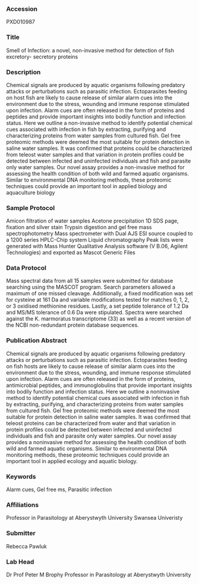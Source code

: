 ### Accession
PXD010987

### Title
Smell of Infection: a novel, non-invasive method for detection of fish excretory- secretory proteins

### Description
Chemical signals are produced by aquatic organisms following predatory attacks or perturbations such as parasitic infection. Ectoparasites feeding on host fish are likely to cause release of similar alarm cues into the environment due to the stress, wounding and immune response stimulated upon infection. Alarm cues are often released in the form of proteins and peptides and provide important insights into bodily function and infection status. Here we outline a non-invasive method to identify potential chemical cues associated with infection in fish by extracting, purifying and characterizing proteins from water samples from cultured fish. Gel free proteomic methods were deemed the most suitable for protein detection in saline water samples. It was confirmed that proteins could be characterized from teleost water samples and that variation in protein profiles could be detected between infected and uninfected individuals and fish and parasite only water samples. Our novel assay provides a non-invasive method for assessing the health condition of both wild and farmed aquatic organisms. Similar to environmental DNA monitoring methods, these proteomic techniques could provide an important tool in applied biology and aquaculture biology

### Sample Protocol
Amicon filtration of water samples Acetone precipitation 1D SDS page, fixation and silver stain Trypsin digestion and gel free mass spectrophotometry Mass spectrometer with Dual AJS ESI source coupled to a 1200 series HPLC-Chip system Liquid chromatography Peak lists were generated with Mass Hunter Qualitative Analysis software (V B.06, Agilent Technologies) and exported as Mascot Generic Files

### Data Protocol
Mass spectral data from all 15 samples were submitted for database searching using the MASCOT program. Search parameters allowed a maximum of one missed cleavage. Additionally, a fixed modification was set for cysteine at 161 Da and variable modifications tested for matches 0, 1, 2, or 3 oxidised methionine residues. Lastly, a set peptide tolerance of 1.2 Da and MS/MS tolerance of 0.6 Da were stipulated. Spectra were searched against the K. marmoratus transcriptome (33) as well as a recent version of the NCBI non-redundant protein database sequences.

### Publication Abstract
Chemical signals are produced by aquatic organisms following predatory attacks or perturbations such as parasitic infection. Ectoparasites feeding on fish hosts are likely to cause release of similar alarm cues into the environment due to the stress, wounding, and immune response stimulated upon infection. Alarm cues are often released in the form of proteins, antimicrobial peptides, and immunoglobulins that provide important insights into bodily function and infection status. Here we outline a noninvasive method to identify potential chemical cues associated with infection in fish by extracting, purifying, and characterizing proteins from water samples from cultured fish. Gel free proteomic methods were deemed the most suitable for protein detection in saline water samples. It was confirmed that teleost proteins can be characterized from water and that variation in protein profiles could be detected between infected and uninfected individuals and fish and parasite only water samples. Our novel assay provides a noninvasive method for assessing the health condition of both wild and farmed aquatic organisms. Similar to environmental DNA monitoring methods, these proteomic techniques could provide an important tool in applied ecology and aquatic biology.

### Keywords
Alarm cues, Gel free ms, Parasitic infection

### Affiliations
Professor in Parasitology at Aberystwyth University
Swansea Univeristy

### Submitter
Rebecca Pawluk

### Lab Head
Dr Prof Peter M Brophy
Professor in Parasitology at Aberystwyth University


